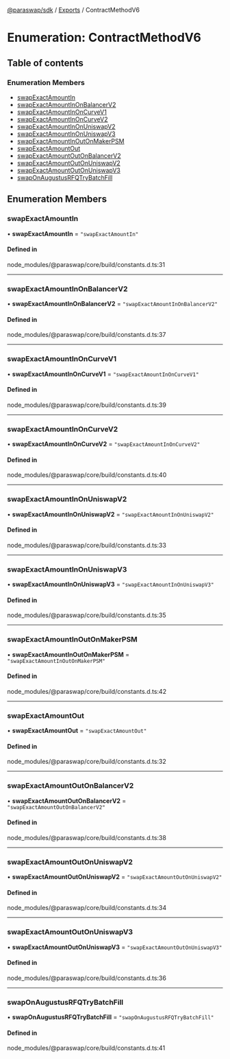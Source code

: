 [@paraswap/sdk](../README.md) / [Exports](../modules.md) / ContractMethodV6

# Enumeration: ContractMethodV6

## Table of contents

### Enumeration Members

- [swapExactAmountIn](ContractMethodV6.md#swapexactamountin)
- [swapExactAmountInOnBalancerV2](ContractMethodV6.md#swapexactamountinonbalancerv2)
- [swapExactAmountInOnCurveV1](ContractMethodV6.md#swapexactamountinoncurvev1)
- [swapExactAmountInOnCurveV2](ContractMethodV6.md#swapexactamountinoncurvev2)
- [swapExactAmountInOnUniswapV2](ContractMethodV6.md#swapexactamountinonuniswapv2)
- [swapExactAmountInOnUniswapV3](ContractMethodV6.md#swapexactamountinonuniswapv3)
- [swapExactAmountInOutOnMakerPSM](ContractMethodV6.md#swapexactamountinoutonmakerpsm)
- [swapExactAmountOut](ContractMethodV6.md#swapexactamountout)
- [swapExactAmountOutOnBalancerV2](ContractMethodV6.md#swapexactamountoutonbalancerv2)
- [swapExactAmountOutOnUniswapV2](ContractMethodV6.md#swapexactamountoutonuniswapv2)
- [swapExactAmountOutOnUniswapV3](ContractMethodV6.md#swapexactamountoutonuniswapv3)
- [swapOnAugustusRFQTryBatchFill](ContractMethodV6.md#swaponaugustusrfqtrybatchfill)

## Enumeration Members

### swapExactAmountIn

• **swapExactAmountIn** = ``"swapExactAmountIn"``

#### Defined in

node_modules/@paraswap/core/build/constants.d.ts:31

___

### swapExactAmountInOnBalancerV2

• **swapExactAmountInOnBalancerV2** = ``"swapExactAmountInOnBalancerV2"``

#### Defined in

node_modules/@paraswap/core/build/constants.d.ts:37

___

### swapExactAmountInOnCurveV1

• **swapExactAmountInOnCurveV1** = ``"swapExactAmountInOnCurveV1"``

#### Defined in

node_modules/@paraswap/core/build/constants.d.ts:39

___

### swapExactAmountInOnCurveV2

• **swapExactAmountInOnCurveV2** = ``"swapExactAmountInOnCurveV2"``

#### Defined in

node_modules/@paraswap/core/build/constants.d.ts:40

___

### swapExactAmountInOnUniswapV2

• **swapExactAmountInOnUniswapV2** = ``"swapExactAmountInOnUniswapV2"``

#### Defined in

node_modules/@paraswap/core/build/constants.d.ts:33

___

### swapExactAmountInOnUniswapV3

• **swapExactAmountInOnUniswapV3** = ``"swapExactAmountInOnUniswapV3"``

#### Defined in

node_modules/@paraswap/core/build/constants.d.ts:35

___

### swapExactAmountInOutOnMakerPSM

• **swapExactAmountInOutOnMakerPSM** = ``"swapExactAmountInOutOnMakerPSM"``

#### Defined in

node_modules/@paraswap/core/build/constants.d.ts:42

___

### swapExactAmountOut

• **swapExactAmountOut** = ``"swapExactAmountOut"``

#### Defined in

node_modules/@paraswap/core/build/constants.d.ts:32

___

### swapExactAmountOutOnBalancerV2

• **swapExactAmountOutOnBalancerV2** = ``"swapExactAmountOutOnBalancerV2"``

#### Defined in

node_modules/@paraswap/core/build/constants.d.ts:38

___

### swapExactAmountOutOnUniswapV2

• **swapExactAmountOutOnUniswapV2** = ``"swapExactAmountOutOnUniswapV2"``

#### Defined in

node_modules/@paraswap/core/build/constants.d.ts:34

___

### swapExactAmountOutOnUniswapV3

• **swapExactAmountOutOnUniswapV3** = ``"swapExactAmountOutOnUniswapV3"``

#### Defined in

node_modules/@paraswap/core/build/constants.d.ts:36

___

### swapOnAugustusRFQTryBatchFill

• **swapOnAugustusRFQTryBatchFill** = ``"swapOnAugustusRFQTryBatchFill"``

#### Defined in

node_modules/@paraswap/core/build/constants.d.ts:41
